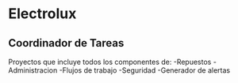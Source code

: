 Electrolux
==========

Coordinador de Tareas
--------------

Proyectos que incluye todos los componentes de:
-Repuestos
-Administracion
-Flujos de trabajo
-Seguridad
-Generador de alertas

